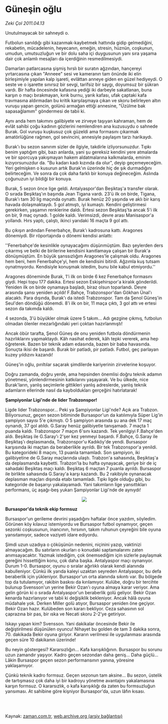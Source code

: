 # Güneşin oğlu

*Zeki Çol 2011.04.13*

<td class="columnist-detail">
<p>Unutulmayacak bir sahneydi o.</p>
<p>
<div id="haberMetinDiv">
<p>Futbolun sanıldığı gibi kazanmak-kaybetmek hattında gidip gelmediğini, rekabetin, mücadelenin, heyecanın, emeğin, stresin, hüznün, coşkunun, umudun, umutsuzluğun ve bir dolu saha içi duygusunun yanı sıra yaşama dair çok anlamlı mesajları da içerdiğinin resmedilmesiydi.
<p>Damarları patlarcasına şişmiş hırslı bir suratın ağzından, hançereyi yırtarcasına çıkan "Anneee" sesi ve kameranın tam önünde iki elin birleşimiyle yapılan kalp işareti, evlâttan anneye giden en güzel hediyeydi. O seste ve o işarette sınırsız bir sevgi, tarifsiz bir saygı, doyumsuz bir şükran vardı. Bir hafta öncesinde kafasına yediği iki darbeyle sakatlanan, buna karşın o maçı bırakmayan, kırık burnu, yarık kafası, ufak çaptaki kafa travmasına aldırmadan bu kritik karşılaşmaya çıkan ve skoru belirleyen altın vuruşu yapan gencin, golünü armağan ettiği annesine, "Üzülme bak sapasağlamım" göndermesi de tabii ki.
<p>Aynı anda hem takımını galibiyete ve zirveye taşıyan kahraman, hem de evlât sahibi çoğu kadının gözlerini nemlendiren ana kuzusuydu o sahnede Burak. Gol vuruşu kuşkusuz çok güzeldi ama formasını çıkarmak amatörlüğüne rağmen, gol sevincini, annesiyle paylaşım tarzı harikaydı.
<p>Burak'ı bu sezon sanırım sizler de ilgiyle, takdirle izliyorsunuzdur. Tıpkı benim yaptığım gibi, bazı anlarda, yani şu gereksiz kendini yere atmalarda ve bir sporcuya yakışmayan hakem aldatmalarına kalkmalarda, eminim kızıyorsunuzdur da. "Bu kadarı kadı kızında da olur", deyip geçemeyeceğim. Yeri gelmişken o kusurun artık Burak'ın üzerinde hiç de şık durmadığını belirteceğim. Ve sonra da çok daha farklı bir konuya değineceğim. Aslında çoğunuzun iyi bildiği bir konuya.
<p>Burak, 5 sezon önce lige geldi. Antalyaspor'dan Beşiktaş'a transfer olarak. O sırada Beşiktaş'ın başında Jean Tigana vardı. 23'ü ilk on birde, Tigana, Burak'ı tam 30 lig maçında oynattı. Burak henüz 20 yaşında ve aklı bir karış havada dolaşmaktaydı. 5 gol atmıştı, iyi kumaştı. Kendini geliştirmesi gerekirken, yaşamın renklerine daldı. Ertesi sezon Beşiktaş'ta ancak 5'i ilk on bir, 9 maç oynadı. 1 golde kaldı. Verimsizdi, devre arası Manisaspor'a yollandı. Hırs yaptı, çalıştı, ikinci yarıdaki 16 maçta 9 gol attı.
<p>Bu çıkışın ardından Fenerbahçe, Burak'ı kadrosuna kattı. Aragones dönemiydi. Bir röportajında o dönemi kendisi anlattı:
<p>''Fenerbahçe'de kesinlikle oynayacağımı düşünmüştüm. Bazı şeylerden ders çıkarmış ve belki de birilerine kendisini kanıtlamaya çalışan bir Burak'a dönüşmüştüm. En büyük şanssızlığım Aragones'le çalışmak oldu. Aragones hem beni, hem Fenerbahçe'yi, hem de kendisini bitirdi. Ağzımla kuş tutsam oynatmıyordu. Kendisiyle konuşmak istedim, bunu bile kabul etmiyordu.''
<p>Aragones döneminde Burak, 1'i ilk on birde 6 kez Fenerbahçe formasını giydi. Hepi topu 177 dakika. Ertesi sezon Eskişehirspor'a kiralık gönderildi. Yeniden ilk on birde oynamaya başladı, biraz olsun toparlandı. Devre arasında şansı yeniden açıldı! F.Bahçe, Trabzonspor'dan Gökhan Ünal'ı alacaktı. Para dışında, Burak'ı da istedi Trabzonspor. Tam da Şenol Güneş'in Seul'den döndüğü dönemdi. 8'i ilk on bir, 11 maça çıktı, 3 gol attı ve ertesi sezon da takımda kaldı.
<p>4 sezonda, 3'ü büyükler olmak üzere 5 takım... Adı gezgine çıkmış, futbolun olmadan ölenler mezarlığındaki yeri çoktan hazırlanmıştı!
<p>Ancak öbür tarafta, Şenol Güneş de onu yeniden futbola döndürmenin hazırlıklarını yapmaktaydı. Kâh nasihat ederek, kâh tepki vererek, ama hep öğreterek. Bazen bir teknik adam edasında, bazen bir baba havasında. Sonuçta ikisi de başardı. Burak bir patladı, pir patladı. Futbol, geç parlayan kuzey yıldızını kazandı!
<p>Güneş'in oğlu, pırıltılar saçarak şimdilerde kariyerinin zirvelerine koşuyor.
<p>Doğru zamanda, doğru yerde, ama hepsinden önemlisi doğru teknik adamın yönetmesi, yönlendirmesinin katkılarını yaşayarak. Ve bu ülkede, nice Burak'ların, yanlış seçimlerle gittikleri yanlış adreslerde, yanlış teknik adamların ellerinde nasıl da kayboldukları gerçeğini hatırlatarak!
<p><b>Şampiyonlar Ligi'nde de lider Trabzonspor!</b>
<p>Ligde lider Trabzonspor... Peki ya Şampiyonlar Ligi'nde? Açık ara Trabzon. Biliyorsunuz, geçen sezon bitiminde Bursaspor'un da katılımıyla Süper Lig'in şampiyon sayısı 5'e çıkmıştı. O 5 şampiyon arasında şu ana dek 17 maç oynandı, 37 gol atıldı. G.Saray henüz galibiyetle tanışamadı. 7 maçta 1 puanda kaldı. Trabzonspor 7 maçın 6'sını kazandı. Tek yenilgiyi F.Bahçe'den aldı. Beşiktaş ile G.Saray'ı 2'şer kez yenmeyi başardı. F.Bahçe, G.Saray ile Beşiktaş'ı deplasmanda, Trabzonspor'u Kadıköy'de yendi. Bursaspor karşısında iki maçtan da beraberlikle ayrıldı. Bir tek Trabzonspor'a yenildi. Bu kategorideki 8 maçını, 13 puanla tamamladı. Son şampiyon, iki galibiyetine de G.Saray maçlarında ulaştı. Trabzon'a sahasında, Beşiktaş'a da deplasmanda kaybetti. Trabzon'la bu hafta oynayacak, geriye bir de iç sahadaki Beşiktaş maçı kaldı. Beşiktaş 6 maçtan 7 puanla ayrıldı. Bursaspor ile birlikte sahasında G.Saray'a karşı kazandı. Bu 2 rakibiyle oynanacak deplasman maçları dışında etabı tamamladı. Tıpkı ligde olduğu gibi, bu kategoride de başarıyı yakalayamadı. Yani takımların lige yansıttıkları performans, üç aşağı-beş yukarı Şampiyonlar Ligi'nde de aynıydı!
<p>
<p><p align="center"><img border="0" src="http://web.archive.org/web/20110425005155im_/http://medya.zaman.com.tr/2011/04/13/zeki.jpg"/>
<p><b>Bursaspor'da teknik ekip formsuz</b>
<p>Bursaspor'un gerileme devrini yaşadığını haftalar önce yazdım, söyledim. Görünen köy kılavuz istemiyordu ve Bursaspor futbol oynamıyor, geçen sezonki coşkusunun, inancının, hırsının, takım ruhunun çeyreğini bile oyuna yansıtamıyor, sadece vaziyeti idare ediyordu.
<p>Şimdi uzun uzadıya o çöküşünün nedenini, niçinini yazıp, vaktinizi almayacağım. Bu satırların okurları o konudaki saptamalarımı zaten anımsayacaktır. Yazmak istediğim, çok önemsediğim için sizlerle paylaşmak gereğini hissettiğim konu, çok daha başka. Antalyaspor maçı oynanıyor. Durum 1-0. Bursaspor, oyunu o sıralar ağırlıklı olarak kendi alanında kabulleniyor. Çünkü ilk yarıda kaleyi uzaktan seyreden Antalyaspor, bu defa beraberlik için yükleniyor. Bursaspor'un orta alanında sıkıntı var. Bu bölgede top da tutulamıyor, rakibin baskısı da kırılamıyor. Kulübe, doğru bir tercihte bulunup Svensson'un yerine Bekir Ozan'ı oyuna almaya karar veriyor. Ama gelin görün ki o sırada Antalyaspor'un beraberlik golü geliyor. Bekir Ozan kenarda hazırlanıyor ve tabii ki değişiklik bekleniyor. Ancak hâlâ oyuna müdahale yok. Derken Miller golü atıyor, Bursaspor yeniden öne geçiyor. Bekir Ozan hazır. Kulübeden son kararı bekliyor. Ceza sahasının sol çaprazına bir pas, bir ıska ve Necati skoru 2-2'ye getiriyor.
<p>Iskayı yapan kim? Svensson. Yani dakikalar öncesinde Bekir ile değiştirilmesi düşünülen oyuncu! Nihayet bu golden de tam 3 dakika sonra, 70. dakikada Bekir oyuna giriyor. Kararın verilmesi ile uygulanması arasında geçen süre 10 dakikanın üzerinde!
<p>Bu neyin göstergesi? Kararsızlığın... Kafa karışıklığının. Bursaspor bu sorunu uzun zamandır yaşıyor. Kadro geçen sezondan daha geniş... Daha güçlü... Lâkin Bursaspor geçen sezon performansının yanına, yöresine yaklaşamıyor.
<p>Çünkü teknik kadro formsuz. Geçen sezonun tam aksine... Bu sezon, üstelik de tartışmasız çok daha iyi bir kadroyu yönetme avantajını yakalamasına karşın formsuz. O kararsızlık, o kafa karışıklığı da zaten bu formsuzluğun yansıması. At sahibine göre kişniyor Bursaspor'da, uzun lâfın kısası.</p></p></p></p></p></p></p></p></p></p></p></p></p></p></p></p></p></p></p></p></p></p></p></div>
</p>


<p><br>
		 </br></p></td>

Kaynak: [zaman.com.tr](http://zaman.com.tr/yazar.do?yazino=1120797), [web.archive.org (arşiv bağlantısı)](http://web.archive.org/web/20110425005155/http://www.zaman.com.tr:80/yazar.do?yazino=1120797)
